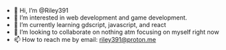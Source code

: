 - 👋 Hi, I’m @Riley391
- 👀 I’m interested in  web development and game development.
- 🌱 I’m currently learning gdscript, javascript, and react
- 💞️ I’m looking to collaborate on nothing atm focusing on myself right now
- 📫 How to reach me by email: riley391@proton.me

<!---
Riley391/Riley391 is a ✨ special ✨ repository because its `README.md` (this file) appears on your GitHub profile.
You can click the Preview link to take a look at your changes.
--->
